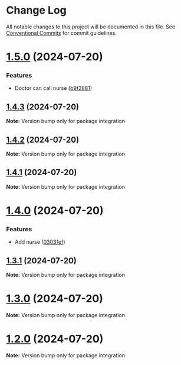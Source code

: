 # Change Log

All notable changes to this project will be documented in this file.
See [Conventional Commits](https://conventionalcommits.org) for commit guidelines.

# [1.5.0](https://github.com/Mayamee/lernarepo/compare/v1.4.3...v1.5.0) (2024-07-20)


### Features

* Doctor can call nurse ([b9f2881](https://github.com/Mayamee/lernarepo/commit/b9f288126a54c50553ed1658b2ec42de0a91180a))





## [1.4.3](https://github.com/Mayamee/lernarepo/compare/v1.4.2...v1.4.3) (2024-07-20)

**Note:** Version bump only for package integration





## [1.4.2](https://github.com/Mayamee/lernarepo/compare/v1.4.1...v1.4.2) (2024-07-20)

**Note:** Version bump only for package integration





## [1.4.1](https://github.com/Mayamee/lernarepo/compare/v1.4.0...v1.4.1) (2024-07-20)

**Note:** Version bump only for package integration





# [1.4.0](https://github.com/Mayamee/lernarepo/compare/v1.3.1...v1.4.0) (2024-07-20)


### Features

* Add nurse ([03031ef](https://github.com/Mayamee/lernarepo/commit/03031ef0915fbefc23bf1d2a0ab98155372e80b3))





## [1.3.1](https://github.com/Mayamee/lernarepo/compare/v1.3.0...v1.3.1) (2024-07-20)

**Note:** Version bump only for package integration





# [1.3.0](https://github.com/Mayamee/lernarepo/compare/v1.2.0...v1.3.0) (2024-07-20)

**Note:** Version bump only for package integration





# [1.2.0](https://github.com/Mayamee/lernarepo/compare/v1.1.0...v1.2.0) (2024-07-20)

**Note:** Version bump only for package integration
